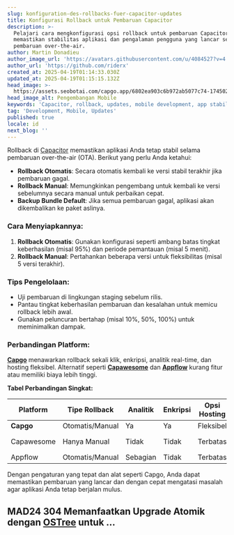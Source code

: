 ```yaml
---
slug: konfiguration-des-rollbacks-fuer-capacitor-updates
title: Konfigurasi Rollback untuk Pembaruan Capacitor
description: >-
  Pelajari cara mengkonfigurasi opsi rollback untuk pembaruan Capacitor untuk
  memastikan stabilitas aplikasi dan pengalaman pengguna yang lancar selama
  pembaruan over-the-air.
author: Martin Donadieu
author_image_url: 'https://avatars.githubusercontent.com/u/4084527?v=4'
author_url: 'https://github.com/riderx'
created_at: 2025-04-19T01:14:33.030Z
updated_at: 2025-04-19T01:15:15.132Z
head_image: >-
  https://assets.seobotai.com/capgo.app/6802ea903c6b972ab5077c74-1745025315132.jpg
head_image_alt: Pengembangan Mobile
keywords: 'Capacitor, rollback, updates, mobile development, app stability'
tag: 'Development, Mobile, Updates'
published: true
locale: id
next_blog: ''
---
```

Rollback di [Capacitor](https://capacitorjs.com/) memastikan aplikasi Anda tetap stabil selama pembaruan over-the-air (OTA). Berikut yang perlu Anda ketahui:

-   **Rollback Otomatis**: Secara otomatis kembali ke versi stabil terakhir jika pembaruan gagal.
-   **Rollback Manual**: Memungkinkan pengembang untuk kembali ke versi sebelumnya secara manual untuk perbaikan cepat.
-   **Backup Bundle Default**: Jika semua pembaruan gagal, aplikasi akan dikembalikan ke paket aslinya.

### Cara Menyiapkannya:

1.  **Rollback Otomatis**: Gunakan konfigurasi seperti ambang batas tingkat keberhasilan (misal 95%) dan periode pemantauan (misal 5 menit).
2.  **Rollback Manual**: Pertahankan beberapa versi untuk fleksibilitas (misal 5 versi terakhir).

### Tips Pengelolaan:

-   Uji pembaruan di lingkungan staging sebelum rilis.
-   Pantau tingkat keberhasilan pembaruan dan kesalahan untuk memicu rollback lebih awal.
-   Gunakan peluncuran bertahap (misal 10%, 50%, 100%) untuk meminimalkan dampak.

### Perbandingan Platform:

**[Capgo](https://capgo.app/)** menawarkan rollback sekali klik, enkripsi, analitik real-time, dan hosting fleksibel. Alternatif seperti **[Capawesome](https://cloud.capawesome.io/)** dan **[Appflow](https://ionic.io/appflow/)** kurang fitur atau memiliki biaya lebih tinggi.

**Tabel Perbandingan Singkat:**

| Platform | Tipe Rollback | Analitik | Enkripsi | Opsi Hosting | Biaya |
| --- | --- | --- | --- | --- | --- |
| **Capgo** | Otomatis/Manual | Ya | Ya | Fleksibel | Terjangkau |
| Capawesome | Hanya Manual | Tidak | Tidak | Terbatas | Lebih Rendah |
| Appflow | Otomatis/Manual | Sebagian | Tidak | Terbatas | Tinggi |

Dengan pengaturan yang tepat dan alat seperti Capgo, Anda dapat memastikan pembaruan yang lancar dan dengan cepat mengatasi masalah agar aplikasi Anda tetap berjalan mulus.

## MAD24 304 Memanfaatkan Upgrade Atomik dengan [OSTree](https://en.wikipedia.org/wiki/OSTree) untuk ...

